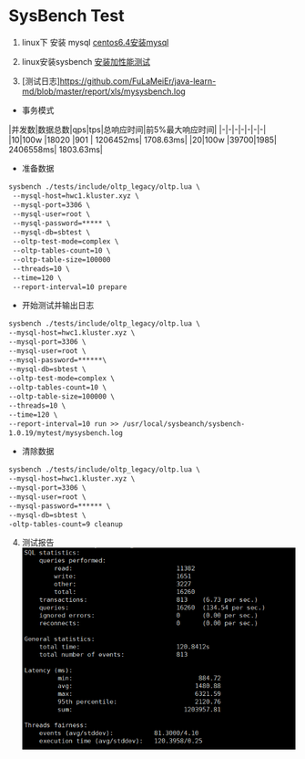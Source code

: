 # SysBench Test
1. linux下 安装 mysql
[centos6.4安装mysql](https://blog.csdn.net/qq_37598011/article/details/93489404)

2. linux安装sysbench
[安装加性能测试](https://www.cnblogs.com/klb561/p/10513620.html)


3. [测试日志]https://github.com/FuLaMeiEr/java-learn-md/blob/master/report/xls/mysysbench.log
- 事务模式

|并发数|数据总数|qps|tps|总响应时间|前5%最大响应时间|
|-|-|-|-|-|-|-|
|10|100w |18020 |901 | 1206452ms| 1708.63ms|
|20|100w |39700|1985| 2406558ms| 1803.63ms|


- 准备数据
```
sysbench ./tests/include/oltp_legacy/oltp.lua \
 --mysql-host=hwc1.kluster.xyz \
 --mysql-port=3306 \
 --mysql-user=root \
 --mysql-password=***** \
 --mysql-db=sbtest \
 --oltp-test-mode=complex \
 --oltp-tables-count=10 \
 --oltp-table-size=100000 
 --threads=10 \
 --time=120 \
 --report-interval=10 prepare
```


- 开始测试并输出日志
```
sysbench ./tests/include/oltp_legacy/oltp.lua \
--mysql-host=hwc1.kluster.xyz \
--mysql-port=3306 \
--mysql-user=root \
--mysql-password=******\
--mysql-db=sbtest \
--oltp-test-mode=complex \
--oltp-tables-count=10 \
--oltp-table-size=100000 \
--threads=10 \
--time=120 \
--report-interval=10 run >> /usr/local/sysbeanch/sysbench-1.0.19/mytest/mysysbench.log
```

- 清除数据
```
sysbench ./tests/include/oltp_legacy/oltp.lua \
--mysql-host=hwc1.kluster.xyz \
--mysql-port=3306 \
--mysql-user=root \
--mysql-password=****** \
--mysql-db=sbtest \
-oltp-tables-count=9 cleanup
```

4. 测试报告
![add image](https://github.com/FuLaMeiEr/java-learn-md/blob/master/report/picture/Test1111.png)

